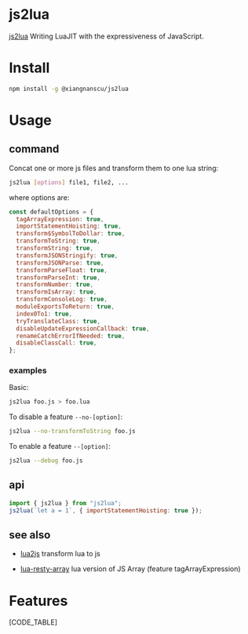 # js2lua

[js2lua](https://xiangnanscu.github.io/js2lua/)
Writing LuaJIT with the expressiveness of JavaScript.

# Install

```sh
npm install -g @xiangnanscu/js2lua
```

# Usage

## command

Concat one or more js files and transform them to one lua string:

```sh
js2lua [options] file1, file2, ...
```

where options are:

```js
const defaultOptions = {
  tagArrayExpression: true,
  importStatementHoisting: true,
  transform$SymbolToDollar: true,
  transformToString: true,
  transformString: true,
  transformJSONStringify: true,
  transformJSONParse: true,
  transformParseFloat: true,
  transformParseInt: true,
  transformNumber: true,
  transformIsArray: true,
  transformConsoleLog: true,
  moduleExportsToReturn: true,
  index0To1: true,
  tryTranslateClass: true,
  disableUpdateExpressionCallback: true,
  renameCatchErrorIfNeeded: true,
  disableClassCall: true,
};
```

### examples

Basic:

```sh
js2lua foo.js > foo.lua
```

To disable a feature `--no-[option]`:

```sh
js2lua --no-transformToString foo.js
```

To enable a feature `--[option]`:

```sh
js2lua --debug foo.js
```

## api

```js
import { js2lua } from "js2lua";
js2lua(`let a = 1`, { importStatementHoisting: true });
```

## see also

- [lua2js](https://xiangnanscu.github.io/lua2js/) transform lua to js

- [lua-resty-array](https://github.com/xiangnanscu/lua-resty-array) lua version of JS Array (feature tagArrayExpression)

# Features

[CODE_TABLE]
